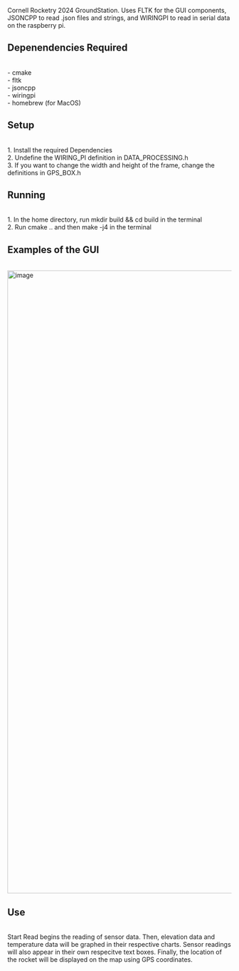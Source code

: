 Cornell Rocketry 2024 GroundStation. Uses FLTK for the GUI components, JSONCPP to read .json files and strings, and WIRINGPI to read in serial data on the raspberry pi. 

<h2>Depenendencies Required</h2> <br> 
- cmake <br>
- fltk <br>
- jsoncpp <br>
- wiringpi  <br>
- homebrew (for MacOS) <br> 
<h2>Setup</h2> <br>
1. Install the required Dependencies <br> 
2. Undefine the WIRING_PI definition in DATA_PROCESSING.h <br> 
3. If you want to change the width and height of the frame, change the definitions in GPS_BOX.h <br>
<h2>Running</h2><br>
1. In the home directory, run mkdir build && cd build in the terminal <br>
2. Run cmake .. and then make -j4 in the terminal <br> 

<h2>Examples of the GUI</h2>

<br>
<img width="1399" alt="image" src="https://github.com/bwz5/GroundStation/assets/143123593/94e90e3d-2228-47ba-a1e5-3aff22f252bd">

<br>
<h2>Use</h2><br>
Start Read begins the reading of sensor data. Then, elevation data and temperature data will be graphed in their respective charts. Sensor readings will also appear in their own respecitve text boxes. Finally, the location of the rocket will be displayed on the map using GPS coordinates. 
